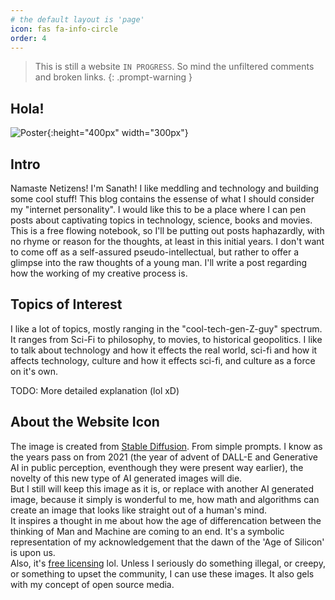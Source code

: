 ```yaml
---
# the default layout is 'page'
icon: fas fa-info-circle
order: 4
---
```


> This is still a website `IN PROGRESS`. So mind the unfiltered comments and broken links.
{: .prompt-warning }

## Hola!
<!-- ![Me,myself](/assets/img/MyPic.jpeg){:height="400px" width="300px"} -->
<img src="{{site.baseurl | prepend: site.url}}/assets/img/MyPic.jpeg" alt="Poster">{:height="400px" width="300px"}

## Intro
Namaste Netizens! I'm  Sanath! I like meddling and technology and building some cool stuff! This blog contains the essense of what I should consider my "internet personality". I would like this to be a place where I can pen posts about captivating topics in technology, science, books and movies.<br>
This is a free flowing notebook, so I'll be putting out posts haphazardly, with no rhyme or reason for the thoughts, at least in this initial years. I don't want to come off as a self-assured pseudo-intellectual, but rather to offer a glimpse into the raw thoughts of a young man. I'll write a post regarding how the working of my creative process is.

## Topics of Interest
I like a lot of topics, mostly ranging in the "cool-tech-gen-Z-guy" spectrum. It ranges from Sci-Fi to philosophy, to movies, to historical geopolitics. I like to talk about technology and how it effects the real world, sci-fi and how it affects technology, culture and how it effects sci-fi, and culture as a force on it's own.

TODO: More detailed explanation (lol xD)

## About the Website Icon
The image is created from [Stable Diffusion](https://stability.ai/). From simple prompts. I know as the years pass on from 2021 (the year of advent of DALL-E and Generative AI in public perception, eventhough they were present way earlier), the novelty of this new type of AI generated images will die.<br>
But I still will keep this image as it is, or replace with another AI generated image, because it simply is wonderful to me, how math and algorithms can create an image that looks like straight out of a human's mind. <br>
It inspires a thought in me about how the age of differencation between the thinking of  Man and Machine are coming to an end. It's a symbolic representation of my acknowledgement that the dawn of the 'Age of Silicon' is upon us. <br>
Also, it's [free licensing](https://huggingface.co/spaces/CompVis/stable-diffusion-license) lol. Unless I seriously do something illegal, or creepy, or something to upset the community, I can use these images.  It also gels with my concept of open source media.